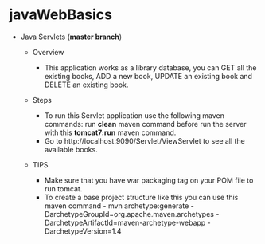 # javaWebBasics

- Java Servlets (**master branch**)

    - Overview
    
        - This application works as a library database, you can GET all the existing books, ADD a new book, UPDATE an existing book and DELETE an existing book.
    
    - Steps
    
        - To run this Servlet application use the following maven commands: run **clean** maven command before run the server with this **tomcat7:run** maven command.
        - Go to http://localhost:9090/Servlet/ViewServlet to see all the available books.
    
    - TIPS
    
        - Make sure that you have war packaging tag on your POM file to run tomcat.
        - To create a base project structure like this you can use this maven command - mvn archetype:generate -DarchetypeGroupId=org.apache.maven.archetypes -DarchetypeArtifactId=maven-archetype-webapp -DarchetypeVersion=1.4  
